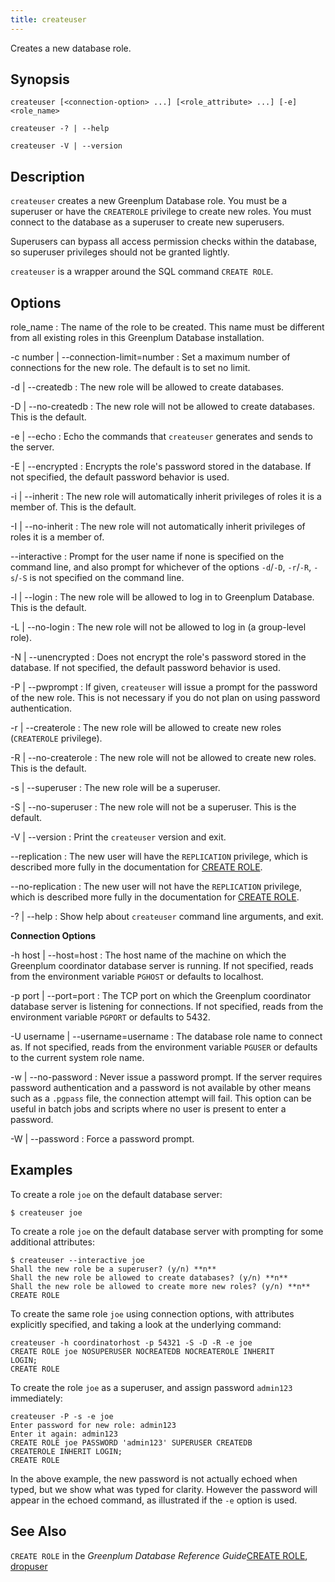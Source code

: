 ```yaml
---
title: createuser 
---
```


Creates a new database role.

## <a id="section2"></a>Synopsis 

``` {#client_util_synopsis}
createuser [<connection-option> ...] [<role_attribute> ...] [-e] <role_name>

createuser -? | --help 

createuser -V | --version
```

## <a id="section3"></a>Description 

`createuser` creates a new Greenplum Database role. You must be a superuser or have the `CREATEROLE` privilege to create new roles. You must connect to the database as a superuser to create new superusers.

Superusers can bypass all access permission checks within the database, so superuser privileges should not be granted lightly.

`createuser` is a wrapper around the SQL command `CREATE ROLE`.

## <a id="section4"></a>Options 

role\_name
:   The name of the role to be created. This name must be different from all existing roles in this Greenplum Database installation.

-c number \| --connection-limit=number
:   Set a maximum number of connections for the new role. The default is to set no limit.

-d \| --createdb
:   The new role will be allowed to create databases.

-D \| --no-createdb
:   The new role will not be allowed to create databases. This is the default.

-e \| --echo
:   Echo the commands that `createuser` generates and sends to the server.

-E \| --encrypted
:   Encrypts the role's password stored in the database. If not specified, the default password behavior is used.

-i \| --inherit
:   The new role will automatically inherit privileges of roles it is a member of. This is the default.

-I \| --no-inherit
:   The new role will not automatically inherit privileges of roles it is a member of.

--interactive
:   Prompt for the user name if none is specified on the command line, and also prompt for whichever of the options `-d`/`-D`, `-r`/`-R`, `-s`/`-S` is not specified on the command line.

-l \| --login
:   The new role will be allowed to log in to Greenplum Database. This is the default.

-L \| --no-login
:   The new role will not be allowed to log in \(a group-level role\).

-N \| --unencrypted
:   Does not encrypt the role's password stored in the database. If not specified, the default password behavior is used.

-P \| --pwprompt
:   If given, `createuser` will issue a prompt for the password of the new role. This is not necessary if you do not plan on using password authentication.

-r \| --createrole
:   The new role will be allowed to create new roles \(`CREATEROLE` privilege\).

-R \| --no-createrole
:   The new role will not be allowed to create new roles. This is the default.

-s \| --superuser
:   The new role will be a superuser.

-S \| --no-superuser
:   The new role will not be a superuser. This is the default.

-V \| --version
:   Print the `createuser` version and exit.

--replication
:   The new user will have the `REPLICATION` privilege, which is described more fully in the documentation for [CREATE ROLE](../../ref_guide/sql_commands/CREATE_ROLE.html).

--no-replication
:   The new user will not have the `REPLICATION` privilege, which is described more fully in the documentation for [CREATE ROLE](../../ref_guide/sql_commands/CREATE_ROLE.html).

-? \| --help
:   Show help about `createuser` command line arguments, and exit.

**Connection Options**

-h host \| --host=host
:   The host name of the machine on which the Greenplum coordinator database server is running. If not specified, reads from the environment variable `PGHOST` or defaults to localhost.

-p port \| --port=port
:   The TCP port on which the Greenplum coordinator database server is listening for connections. If not specified, reads from the environment variable `PGPORT` or defaults to 5432.

-U username \| --username=username
:   The database role name to connect as. If not specified, reads from the environment variable `PGUSER` or defaults to the current system role name.

-w \| --no-password
:   Never issue a password prompt. If the server requires password authentication and a password is not available by other means such as a `.pgpass` file, the connection attempt will fail. This option can be useful in batch jobs and scripts where no user is present to enter a password.

-W \| --password
:   Force a password prompt.

## <a id="section6"></a>Examples 

To create a role `joe` on the default database server:

```
$ createuser joe
```

To create a role `joe` on the default database server with prompting for some additional attributes:

```
$ createuser --interactive joe
Shall the new role be a superuser? (y/n) **n**
Shall the new role be allowed to create databases? (y/n) **n**
Shall the new role be allowed to create more new roles? (y/n) **n**
CREATE ROLE
```

To create the same role `joe` using connection options, with attributes explicitly specified, and taking a look at the underlying command:

```
createuser -h coordinatorhost -p 54321 -S -D -R -e joe
CREATE ROLE joe NOSUPERUSER NOCREATEDB NOCREATEROLE INHERIT 
LOGIN;
CREATE ROLE
```

To create the role `joe` as a superuser, and assign password `admin123` immediately:

```
createuser -P -s -e joe
Enter password for new role: admin123
Enter it again: admin123
CREATE ROLE joe PASSWORD 'admin123' SUPERUSER CREATEDB 
CREATEROLE INHERIT LOGIN;
CREATE ROLE
```

In the above example, the new password is not actually echoed when typed, but we show what was typed for clarity. However the password will appear in the echoed command, as illustrated if the `-e` option is used.

## <a id="section7"></a>See Also 

`CREATE ROLE` in the *Greenplum Database Reference Guide*[CREATE ROLE](../../ref_guide/sql_commands/CREATE_ROLE.html), [dropuser](dropuser.html)

